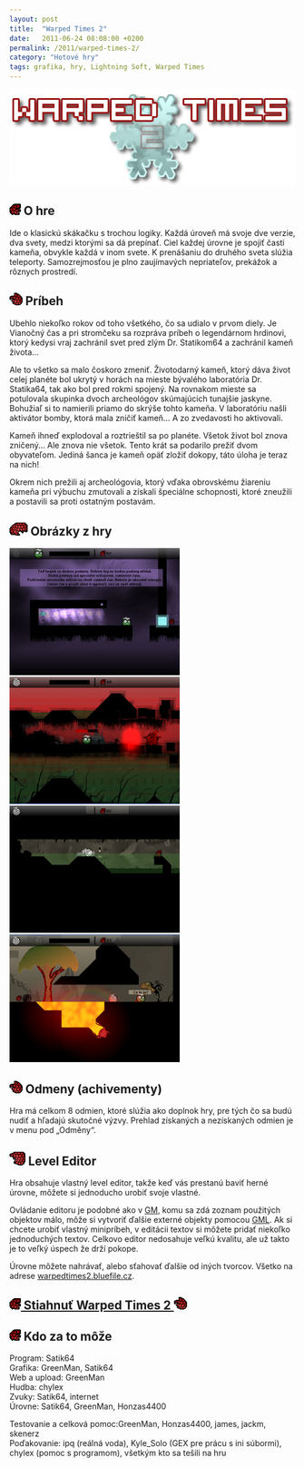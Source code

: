 ```yaml
---
layout: post
title:  "Warped Times 2"
date:   2011-06-24 08:08:00 +0200
permalink: /2011/warped-times-2/
category: "Hotové hry"
tags: grafika, hry, Lightning Soft, Warped Times
---
```

![Warped Times 2](/assets/img/2011/WT2_logo.png)

## ![Kamen 1](/assets/img/2011/kamenweb.png) O hre
Ide o klasickú skákačku s trochou logiky. Každá úroveň má svoje dve verzie, dva svety, medzi ktorými sa dá prepínať. Ciel každej úrovne je spojiť časti kameňa, obvykle každá v inom svete. K prenášaniu do druhého sveta slúžia teleporty. Samozrejmosťou je plno zaujímavých nepriateľov, prekážok a rôznych prostredí.


## ![Kamen 2](/assets/img/2011/kamenweb2.png) Príbeh
Ubehlo niekoľko rokov od toho všetkého, čo sa udialo v prvom diely. Je Vianočný čas a pri stromčeku sa rozpráva príbeh o legendárnom hrdinovi, ktorý kedysi vraj zachránil svet pred zlým Dr. Statikom64 a zachránil kameň života…

Ale to všetko sa malo čoskoro zmeniť. Životodarný kameň, ktorý dáva život celej planéte bol ukrytý v horách na mieste bývalého laboratória  Dr. Statika64, tak ako bol pred rokmi spojený. Na rovnakom mieste sa potulovala skupinka dvoch archeológov skúmajúcich tunajšie jaskyne. Bohužiaľ si to namierili priamo do skrýše tohto kameňa. V laboratóriu našli aktivátor bomby, ktorá mala zničiť kameň… A zo zvedavosti ho aktivovali.

Kameň ihneď explodoval a roztrieštil sa po planéte. Všetok život bol znova zničený… Ale znova nie všetok. Tento krát sa podarilo prežiť dvom obyvateľom. Jediná šanca je kameň opäť zložiť dokopy, táto úloha je teraz na nich!

Okrem nich prežili aj archeológovia, ktorý vďaka obrovskému žiareniu kameňa pri výbuchu zmutovali a získali špeciálne schopnosti, ktoré zneužili a postavili sa proti ostatným postavám.

## ![Kamen 3](/assets/img/2011/kamenweb3.png) Obrázky z hry

[![Screen 1](/assets/img/2011/screen1-300x224.png)](/assets/img/2011/screen1.png)<br>
[![Screen 2](/assets/img/2011/WT2_scr4-300x224.png)](/assets/img/2011/WT2_scr4.png)<br>
[![Screen 3](/assets/img/2011/screen3-300x224.png)](/assets/img/2011/screen3.png)<br>
[![Screen 4](/assets/img/2011/screen5-300x225.png)](/assets/img/2011/screen5.png)

## ![Kamen 2](/assets/img/2011/kamenweb2.png) Odmeny (achivementy)
Hra má celkom 8 odmien, ktoré slúžia ako doplnok hry, pre tých čo sa budú nudiť a hľadajú skutočné výzvy. Prehlad získaných a nezískaných odmien je v menu pod „Odměny“.

## ![Kamen 4](/assets/img/2011/kamenweb4.png) Level Editor
Hra obsahuje vlastný level editor, takže keď vás prestanú baviť herné úrovne, môžete si jednoducho urobiť svoje vlastné.

Ovládanie editoru je podobné ako v [GM](http://www.yoyogames.com/make), komu sa zdá zoznam použitých objektov málo, môže si vytvoriť ďalšie externé objekty pomocou [GML](http://en.wikipedia.org/wiki/Game_Maker_Language). Ak si chcete urobiť vlastný minipríbeh, v editácii textov si môžete pridať niekoľko jednoduchých textov. Celkovo editor nedosahuje veľkú kvalitu, ale už takto je to veľký úspech že drží pokope.

Úrovne môžete nahrávať, alebo sťahovať ďalšie od iných tvorcov. Všetko na adrese [warpedtimes2.bluefile.cz](http://warpedtimes2.bluefile.cz/).

## [![Kamen 1](/assets/img/2011/kamenweb.png) Stiahnuť Warped Times 2 ![Kamen 2](/assets/img/2011/kamenweb2.png)](/assets/Warped-Times-2.zip)

## ![Kamen 1](/assets/img/2011/kamenweb.png) Kdo za to môže
Program: Satik64<br>
Grafika: GreenMan, Satik64<br>
Web a upload: GreenMan<br>
Hudba: chylex<br>
Zvuky: Satik64, internet<br>
Úrovne: Satik64, GreenMan, Honzas4400

Testovanie a celková pomoc:GreenMan, Honzas4400, james, jackm, skenerz<br>
Poďakovanie: ipq (reálná voda), Kyle_Solo (GEX pre prácu s ini súbormi), chylex (pomoc s programom), všetkým kto sa tešili na hru
